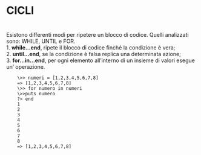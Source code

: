 # CICLI <h1>    

Esistono differenti modi per ripetere un blocco di codice. Quelli analizzati sono: WHILE, UNTIL e FOR.                
	1. **while...end**, ripete il blocco di codice finché la condizione è vera;    
	2. **until...end**, se la condizione è falsa replica una determinata azione;    
	3. **for...in...end**, per ogni elemento all’interno di un insieme di valori esegue un’ operazione.   
	      
		\>> numeri = [1,2,3,4,5,6,7,8]   
		=> [1,2,3,4,5,6,7,8]   
		\>> for numero in numeri      
		\>>puts numero      
		?> end     
		1     
		2     
		3    
		4     
		5      
		6     
		7      
		8      
		=> [1,2,3,4,5,6,7,8]    
